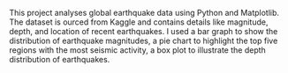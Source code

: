 This project analyses global earthquake data using Python and Matplotlib. The dataset is ourced from Kaggle and contains details like magnitude, depth, and location of recent earthquakes. I used a bar graph to show the distribution of earthquake magnitudes, a pie chart to highlight the top five regions with the most seismic activity, a box plot to illustrate the depth distribution of earthquakes.
